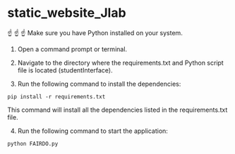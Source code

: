 # static_website_Jlab

:point_up: :point_up: :point_up: Make sure you have Python installed on your system.


1. Open a command prompt or terminal.

2. Navigate to the directory where the requirements.txt and Python script file is located (studentInterface).

3. Run the following command to install the dependencies:

`pip install -r requirements.txt`

This command will install all the dependencies listed in the requirements.txt file.

4. Run the following command to start the application:

`python FAIRDO.py`
